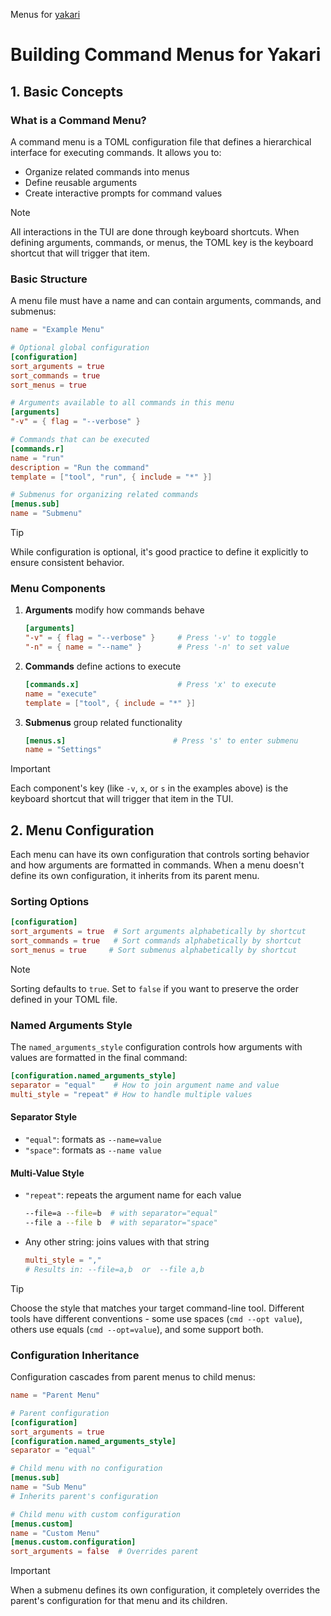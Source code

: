 Menus for [yakari](https://github.com/vlandeiro/yakari)


# Building Command Menus for Yakari

## 1. Basic Concepts

### What is a Command Menu?

A command menu is a TOML configuration file that defines a hierarchical interface for executing commands. It allows you to:
- Organize related commands into menus
- Define reusable arguments
- Create interactive prompts for command values

> [!NOTE]
> All interactions in the TUI are done through keyboard shortcuts. When defining arguments, commands, or menus, the TOML key is the keyboard shortcut that will trigger that item.

### Basic Structure

A menu file must have a name and can contain arguments, commands, and submenus:

```toml
name = "Example Menu"

# Optional global configuration
[configuration]
sort_arguments = true
sort_commands = true
sort_menus = true

# Arguments available to all commands in this menu
[arguments]
"-v" = { flag = "--verbose" }

# Commands that can be executed
[commands.r]
name = "run"
description = "Run the command"
template = ["tool", "run", { include = "*" }]

# Submenus for organizing related commands
[menus.sub]
name = "Submenu"
```

> [!TIP]
> While configuration is optional, it's good practice to define it explicitly to ensure consistent behavior.

### Menu Components

1. **Arguments** modify how commands behave
   ```toml
   [arguments]
   "-v" = { flag = "--verbose" }     # Press '-v' to toggle
   "-n" = { name = "--name" }        # Press '-n' to set value
   ```

2. **Commands** define actions to execute
   ```toml
   [commands.x]                      # Press 'x' to execute
   name = "execute"
   template = ["tool", { include = "*" }]
   ```

3. **Submenus** group related functionality
   ```toml
   [menus.s]                        # Press 's' to enter submenu
   name = "Settings"
   ```

> [!IMPORTANT]
> Each component's key (like `-v`, `x`, or `s` in the examples above) is the keyboard shortcut that will trigger that item in the TUI.

## 2. Menu Configuration

Each menu can have its own configuration that controls sorting behavior and how arguments are formatted in commands. When a menu doesn't define its own configuration, it inherits from its parent menu.

### Sorting Options

```toml
[configuration]
sort_arguments = true  # Sort arguments alphabetically by shortcut
sort_commands = true   # Sort commands alphabetically by shortcut
sort_menus = true     # Sort submenus alphabetically by shortcut
```

> [!NOTE]
> Sorting defaults to `true`. Set to `false` if you want to preserve the order defined in your TOML file.

### Named Arguments Style

The `named_arguments_style` configuration controls how arguments with values are formatted in the final command:

```toml
[configuration.named_arguments_style]
separator = "equal"    # How to join argument name and value
multi_style = "repeat" # How to handle multiple values
```

#### Separator Style
- `"equal"`: formats as `--name=value`
- `"space"`: formats as `--name value`

#### Multi-Value Style
- `"repeat"`: repeats the argument name for each value
  ```bash
  --file=a --file=b  # with separator="equal"
  --file a --file b  # with separator="space"
  ```
- Any other string: joins values with that string
  ```toml
  multi_style = ","
  # Results in: --file=a,b  or  --file a,b
  ```

> [!TIP]
> Choose the style that matches your target command-line tool. Different tools have different conventions - some use spaces (`cmd --opt value`), others use equals (`cmd --opt=value`), and some support both.

### Configuration Inheritance

Configuration cascades from parent menus to child menus:

```toml
name = "Parent Menu"

# Parent configuration
[configuration]
sort_arguments = true
[configuration.named_arguments_style]
separator = "equal"

# Child menu with no configuration
[menus.sub]
name = "Sub Menu"
# Inherits parent's configuration

# Child menu with custom configuration
[menus.custom]
name = "Custom Menu"
[menus.custom.configuration]
sort_arguments = false  # Overrides parent
```

> [!IMPORTANT]
> When a submenu defines its own configuration, it completely overrides the parent's configuration for that menu and its children.
